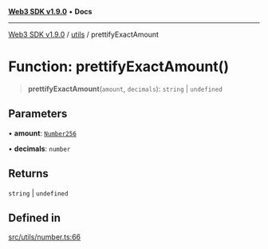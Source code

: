 [**Web3 SDK v1.9.0**](../../../README.md) • **Docs**

***

[Web3 SDK v1.9.0](../../../globals.md) / [utils](../README.md) / prettifyExactAmount

# Function: prettifyExactAmount()

> **prettifyExactAmount**(`amount`, `decimals`): `string` \| `undefined`

## Parameters

• **amount**: [`Number256`](../../../type-aliases/Number256.md)

• **decimals**: `number`

## Returns

`string` \| `undefined`

## Defined in

[src/utils/number.ts:66](https://github.com/Mystic-Nayy/alephium-web3/blob/ee41f5e0e7d7fb0b155fe62f05b2ac03772895ca/packages/web3/src/utils/number.ts#L66)
